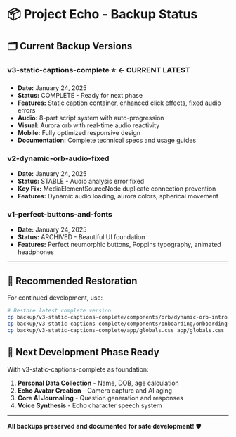 # 📦 Project Echo - Backup Status

## 🗂️ **Current Backup Versions**

### **v3-static-captions-complete** ⭐ **← CURRENT LATEST**
- **Date:** January 24, 2025
- **Status:** COMPLETE - Ready for next phase
- **Features:** Static caption container, enhanced click effects, fixed audio errors
- **Audio:** 8-part script system with auto-progression
- **Visual:** Aurora orb with real-time audio reactivity
- **Mobile:** Fully optimized responsive design
- **Documentation:** Complete technical specs and usage guides

### **v2-dynamic-orb-audio-fixed**
- **Date:** January 24, 2025  
- **Status:** STABLE - Audio analysis error fixed
- **Key Fix:** MediaElementSourceNode duplicate connection prevention
- **Features:** Dynamic audio loading, aurora colors, spherical movement

### **v1-perfect-buttons-and-fonts**
- **Date:** January 24, 2025
- **Status:** ARCHIVED - Beautiful UI foundation
- **Features:** Perfect neumorphic buttons, Poppins typography, animated headphones

---

## 🎯 **Recommended Restoration**

For continued development, use:
```bash
# Restore latest complete version
cp backup/v3-static-captions-complete/components/orb/dynamic-orb-intro.tsx components/orb/dynamic-orb-intro.tsx && \
cp backup/v3-static-captions-complete/components/onboarding/onboarding-flow.tsx components/onboarding/onboarding-flow.tsx && \
cp backup/v3-static-captions-complete/app/globals.css app/globals.css
```

## 🚀 **Next Development Phase Ready**

With v3-static-captions-complete as foundation:

1. **Personal Data Collection** - Name, DOB, age calculation
2. **Echo Avatar Creation** - Camera capture and AI aging  
3. **Core AI Journaling** - Question generation and responses
4. **Voice Synthesis** - Echo character speech system

---

**All backups preserved and documented for safe development!** 🛡️